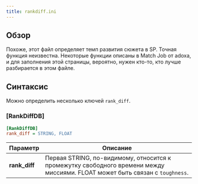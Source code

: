 ```yaml
---
title: rankdiff.ini
---
```


## Обзор

Похоже, этот файл определяет темп развития сюжета в SP. Точная функция неизвестна. Некоторые функции описаны в Match Job от adoxa, и для заполнения этой страницы, вероятно, нужен кто-то, кто лучше разбирается в этом файле.

## Синтаксис

Можно определить несколько ключей `rank_diff`.

### [RankDiffDB]

```ini
[RankDiffDB]
rank_diff = STRING, FLOAT
```

| Параметр      | Описание                                                                                                                     |
| ------------- | ---------------------------------------------------------------------------------------------------------------------------- |
| **rank_diff** | Первая STRING, по-видимому, относится к промежутку свободного времени между миссиями. FLOAT может быть связан с `toughness`. |
